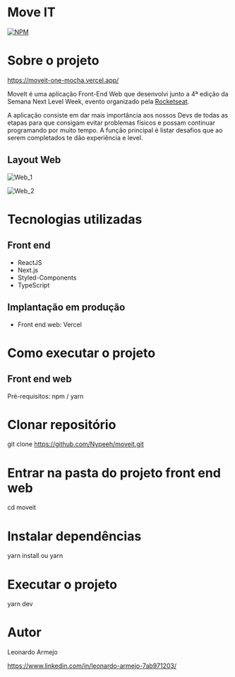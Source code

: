 # Move IT

[![NPM](https://img.shields.io/github/license/nypeeh/moveit)](https://github.com/Nypeeh/moveit/blob/main/LICENSE) 

# Sobre o projeto

https://moveit-one-mocha.vercel.app/

MoveIt é uma aplicação Front-End Web que desenvolvi junto a 4ª edição da Semana Next Level Week, evento organizado pela [Rocketseat](https://rocketseat.com.br/ "Site da Rocketseat").

A aplicação consiste em dar mais importância aos nossos Devs de todas as etapas para que consigam evitar problemas físicos e possam continuar programando por muito tempo. A função principal é listar desafios que ao serem completados te dão experiência e level.

## Layout Web
![Web_1](https://user-images.githubusercontent.com/71713087/109844735-2e783580-7c2b-11eb-8739-1ee12d8195e8.png)

![Web_2](https://user-images.githubusercontent.com/71713087/109846534-0d184900-7c2d-11eb-848d-5b67018e59e7.png)



# Tecnologias utilizadas
## Front end

- ReactJS
- Next.js
- Styled-Components
- TypeScript

## Implantação em produção
- Front end web: Vercel

# Como executar o projeto

## Front end web
Pré-requisitos: npm / yarn

# Clonar repositório
git clone https://github.com/Nypeeh/moveit.git

# Entrar na pasta do projeto front end web
cd moveit

# Instalar dependências
yarn install
ou
yarn

# Executar o projeto
yarn dev


# Autor

Leonardo Armejo

https://www.linkedin.com/in/leonardo-armejo-7ab971203/
